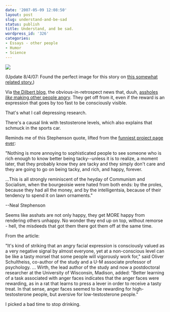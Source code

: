 ```yaml
---
date: '2007-05-09 12:08:50'
layout: post
slug: understand-and-be-sad
status: publish
title: Understand, and be sad.
wordpress_id: '326'
categories:
- Essays - other people
- Humor
- Science
---
```



![](http://www.phfactor.net/wp-pics/070731_angryman_vl.widec-wpa.jpg)


(Update 8/4/07: Found the perfect image for this story on [this somewhat related story.](http://www.msnbc.msn.com/id/20071124/site/newsweek/page/0/))

Via [the Dilbert blog](http://dilbertblog.typepad.com/the_dilbert_blog/2007/04/this_explains_e.html), the obvious-in-retrospect news that, duuh, [assholes _like_ making other people angry](http://www.ns.umich.edu/htdocs/releases/story.php?id=3209). They get off from it, even if the reward is an expression that goes by too fast to be consciously visible.

That's what I call depressing research.

There's a causal link with testosterone levels, which also explains that schmuck in the sports car.

Reminds me of this Stephenson quote, lifted from the [funniest project page ever](http://linuxmafia.com/mgm/):



> 
"Nothing is more annoying to sophisticated people to see someone who is rich enough to know better being tacky--unless it is to realize, a moment later, that they probably know they are tacky and they simply don't care and they are going to go on being tacky, and rich, and happy, forever.

...This is all strongly reminiscent of the heyday of Communism and Socialism, when the bourgeoisie were hated from both ends: by the proles, because they had all the money, and by the intelligentsia, because of their tendency to spend it on lawn ornaments."

--Neal Stephenson 




Seems like asshats are not only happy, they get MORE happy from rendering others unhappy. No wonder they end up on top, without remorse - hell, the misdeeds that got them there got them off at the same time.

From the article:


> 
"It's kind of striking that an angry facial expression is consciously valued as a very negative signal by almost everyone, yet at a non-conscious level can be like a tasty morsel that some people will vigorously work for," said Oliver Schultheiss, co-author of the study and a U-M associate professor of psychology.
...
Wirth, the lead author of the study and now a postdoctoral researcher at the University of Wisconsin, Madison, added: "Better learning of a task associated with anger faces indicates that the anger faces were rewarding, as in a rat that learns to press a lever in order to receive a tasty treat. In that sense, anger faces seemed to be rewarding for high-testosterone people, but aversive for low-testosterone people."





I picked a bad time to stop drinking.
